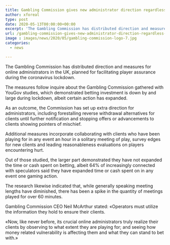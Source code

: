 ```yaml
---
title: Gambling Commission gives new administrator direction regardless of decrease in betting interest
author: xforeal 
type: post
date: 2020-05-13T00:00:00+00:00
excerpt: 'The Gambling Commission has distributed direction and measures for online administrators in the UK, planned for assisting player insurance during the coronavirus lockdown '
url: /gambling-commission-gives-new-administrator-direction-regardless-of-decrease-in-betting-interest/
image : images/news/2020/05/gambling-commission-logo-7.jpg
categories:
  - news

---
```

The Gambling Commission has distributed direction and measures for online administrators in the UK, planned for facilitating player assurance during the coronavirus lockdown. 

The measures follow inquire about the Gambling Commission gathered with YouGov studies, which demonstrated betting investment is down by and large during lockdown, albeit certain action has expanded. 

As an outcome, the Commission has set up extra direction for administrators, including forestalling reverse withdrawal alternatives for clients until further notification and stopping offers or advancements to clients showing pointers of mischief. 

Additional measures incorporate collaborating with clients who have been playing for in any event an hour in a solitary meeting of play, survey edges for new clients and leading reasonableness evaluations on players encountering hurt. 

Out of those studied, the larger part demonstrated they have not expanded the time or cash spent on betting, albeit 64&percnt; of increasingly connected with speculators said they have expanded time or cash spent on in any event one gaming action. 

The research likewise indicated that, while generally speaking meeting lengths have diminished, there has been a spike in the quantity of meetings played for over 60 minutes. 

Gambling Commission CEO Neil McArthur stated: &#171;Operators must utilize the information they hold to ensure their clients. 

&#171;Now, like never before, its crucial online administrators truly realize their clients by observing to what extent they are playing for; and seeing how money related vulnerability is affecting them and what they can stand to bet with.&#187;